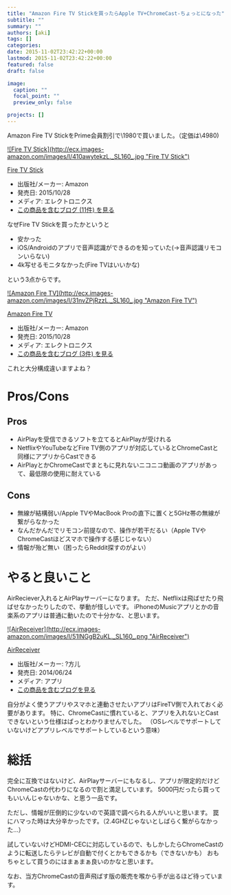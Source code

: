 ```yaml
---
title: "Amazon Fire TV Stickを買ったらApple TV+ChromeCast-ちょっとになった"
subtitle: ""
summary: ""
authors: [aki]
tags: []
categories: 
date: 2015-11-02T23:42:22+00:00
lastmod: 2015-11-02T23:42:22+00:00
featured: false
draft: false

image:
  caption: ""
  focal_point: ""
  preview_only: false

projects: []
---
```

Amazon Fire TV StickをPrime会員割引で\1980で買いました。（定価は\4980)

[![Fire TV Stick](http://ecx.images-amazon.com/images/I/410awytekzL._SL160_.jpg &quot;Fire TV Stick&quot;)](http://www.amazon.co.jp/exec/obidos/ASIN/B00ZVNYLS8/chezou-22/)

[Fire TV Stick](http://www.amazon.co.jp/exec/obidos/ASIN/B00ZVNYLS8/chezou-22/)

- 出版社/メーカー: Amazon
- 発売日: 2015/10/28
- メディア: エレクトロニクス
- [この商品を含むブログ (11件) を見る](http://d.hatena.ne.jp/asin/B00ZVNYLS8/chezou-22)

なぜFire TV Stickを買ったかというと

- 安かった
- iOS/Androidのアプリで音声認識ができるのを知っていた(→音声認識リモコンいらない)
- 4k写せるモニタなかった(Fire TVはいいかな)

という3点からです。

[![Amazon Fire TV](http://ecx.images-amazon.com/images/I/31nvZPjRzzL._SL160_.jpg &quot;Amazon Fire TV&quot;)](http://www.amazon.co.jp/exec/obidos/ASIN/B00UH6MXT8/chezou-22/)

[Amazon Fire TV](http://www.amazon.co.jp/exec/obidos/ASIN/B00UH6MXT8/chezou-22/)

- 出版社/メーカー: Amazon
- 発売日: 2015/10/28
- メディア: エレクトロニクス
- [この商品を含むブログ (3件) を見る](http://d.hatena.ne.jp/asin/B00UH6MXT8/chezou-22)

これと大分構成違いますよね？

# Pros/Cons

## Pros

- AirPlayを受信できるソフトを立てるとAirPlayが受けれる
- NetflixやYouTubeなどFire TV側のアプリが対応しているとChromeCastと同様にアプリからCastできる
- AirPlayとかChromeCastでまともに見れないニコニコ動画のアプリがあって、最低限の使用に耐えている

## Cons

- 無線が結構弱い/Apple TVやMacBook Proの直下に置くと5GHz帯の無線が繋がらなかった
- なんだかんだでリモコン前提なので、操作が若干だるい（Apple TVやChromeCastほどスマホで操作する感じじゃない）
- 情報が殆ど無い（困ったらReddit探すのがよい）

# やると良いこと

AirReciever入れるとAirPlayサーバーになります。 ただ、Netflixは飛ばせたり飛ばせなかったりしたので、挙動が怪しいです。 iPhoneのMusicアプリとかの音楽系のアプリは普通に動いたので十分かな、と思います。

[![AirReceiver](http://ecx.images-amazon.com/images/I/51lNGgB2uKL._SL160_.png &quot;AirReceiver&quot;)](http://www.amazon.co.jp/exec/obidos/ASIN/B00L5HQRGS/chezou-22/)

[AirReceiver](http://www.amazon.co.jp/exec/obidos/ASIN/B00L5HQRGS/chezou-22/)

- 出版社/メーカー: ?方儿
- 発売日: 2014/06/24
- メディア: アプリ
- [この商品を含むブログを見る](http://d.hatena.ne.jp/asin/B00L5HQRGS/chezou-22)

自分がよく使うアプリやスマホと連動させたいアプリはFireTV側で入れておく必要があります。 特に、ChromeCastに慣れていると、アプリを入れないとCastできないという仕様はぱっとわかりませんでした。 （OSレベルでサポートしていないけどアプリレベルでサポートしているという意味）

# 総括

完全に互換ではないけど、AirPlayサーバーにもなるし、アプリが限定的だけどChromeCastの代わりになるので割と満足しています。 5000円だったら買ってもいいんじゃないかな、と思う一品です。

ただし、情報が圧倒的に少ないので英語で調べられる人がいいと思います。 罠にハマった時は大分辛かったです。（2.4GHZじゃないとしばらく繋がらなかった...）

試していないけどHDMI-CECに対応しているので、もしかしたらChromeCastのように転送したらテレビが自動で付くとかもできるかも（できないかも） おもちゃとして買うのにはまぁまぁ良いのかなと思います。

なお、当方ChromeCastの音声飛ばす版の販売を喉から手が出るほど待っています。



